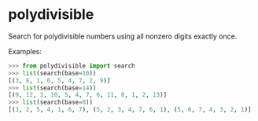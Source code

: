 polydivisible
=============

Search for polydivisible numbers using all nonzero digits exactly once.

Examples:

```python
>>> from polydivisible import search
>>> list(search(base=10))
[(3, 8, 1, 6, 5, 4, 7, 2, 9)]
>>> list(search(base=14))
[(9, 12, 3, 10, 5, 4, 7, 6, 11, 8, 1, 2, 13)]
>>> list(search(base=8))
[(3, 2, 5, 4, 1, 6, 7), (5, 2, 3, 4, 7, 6, 1), (5, 6, 7, 4, 3, 2, 1)]
```
